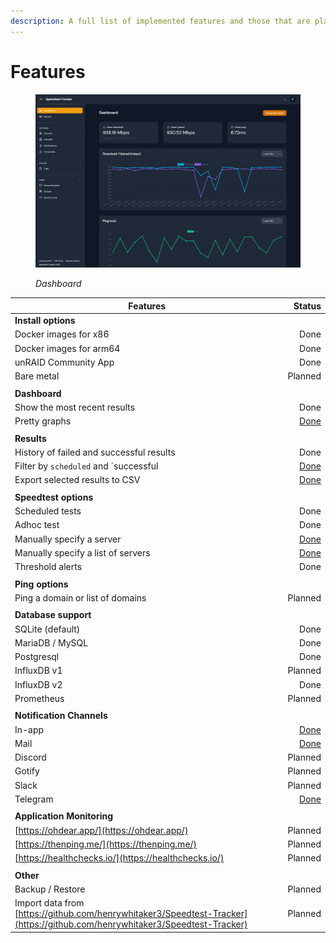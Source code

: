 ```yaml
---
description: A full list of implemented features and those that are planned.
---
```


# Features

<figure><img src="https://github.com/alexjustesen/speedtest-tracker/blob/main/.github/screenshots/dashboard_screenshot.png?raw=true" alt=""><figcaption><p><em>Dashboard</em></p></figcaption></figure>

| Features                                                                                                                        |                                                                        Status |
| ------------------------------------------------------------------------------------------------------------------------------- | ----------------------------------------------------------------------------: |
| **Install options**                                                                                                             |                                                                               |
|     Docker images for x86                                                                                                       |                                                                          Done |
|     Docker images for arm64                                                                                                     |                                                                          Done |
|     unRAID Community App                                                                                                        |                                                                          Done |
|     Bare metal                                                                                                                  |                                                                       Planned |
|                                                                                                                                 |                                                                               |
| **Dashboard**                                                                                                                   |                                                                               |
|     Show the most recent results                                                                                                |                                                                          Done |
|     Pretty graphs                                                                                                               |            [Done](https://github.com/alexjustesen/speedtest-tracker/pull/213) |
|                                                                                                                                 |                                                                               |
| **Results**                                                                                                                     |                                                                               |
|     History of failed and successful results                                                                                    |                                                                          Done |
|     Filter by `scheduled` and \`successful                                                                                      |            [Done](https://github.com/alexjustesen/speedtest-tracker/pull/318) |
|     Export selected results to CSV                                                                                              |            [Done](https://github.com/alexjustesen/speedtest-tracker/pull/370) |
|                                                                                                                                 |                                                                               |
| **Speedtest options**                                                                                                           |                                                                               |
|     Scheduled tests                                                                                                             |                                                                          Done |
|     Adhoc test                                                                                                                  |                                                                          Done |
|     Manually specify a server                                                                                                   |            [Done](https://github.com/alexjustesen/speedtest-tracker/pull/216) |
|     Manually specify a list of servers                                                                                          |            [Done](https://github.com/alexjustesen/speedtest-tracker/pull/216) |
|     Threshold alerts                                                                                                            |                                                                          Done |
|                                                                                                                                 |                                                                               |
| **Ping options**                                                                                                                |                                                                               |
|     Ping a domain or list of domains                                                                                            |                                                                       Planned |
|                                                                                                                                 |                                                                               |
| **Database support**                                                                                                            |                                                                               |
|     SQLite (default)                                                                                                            |                                                                          Done |
|     MariaDB / MySQL                                                                                                             |                                                                          Done |
|     Postgresql                                                                                                                  |                                                                          Done |
|     InfluxDB v1                                                                                                                 |                                                                       Planned |
|     InfluxDB v2                                                                                                                 |                                                                          Done |
|     Prometheus                                                                                                                  |                                                                       Planned |
|                                                                                                                                 |                                                                               |
| **Notification Channels**                                                                                                       |                                                                               |
|     In-app                                                                                                                      | [Done](https://github.com/alexjustesen/speedtest-tracker/releases/tag/v0.1.0) |
|     Mail                                                                                                                        | [Done](https://github.com/alexjustesen/speedtest-tracker/releases/tag/v0.4.0) |
|     Discord                                                                                                                     |                                                                       Planned |
|     Gotify                                                                                                                      |                                                                       Planned |
|     Slack                                                                                                                       |                                                                       Planned |
|     Telegram                                                                                                                    |            [Done](https://github.com/alexjustesen/speedtest-tracker/pull/265) |
|                                                                                                                                 |                                                                               |
| **Application Monitoring**                                                                                                      |                                                                               |
|     [https://ohdear.app/](https://ohdear.app/)                                                                                  |                                                                       Planned |
|     [https://thenping.me/](https://thenping.me/)                                                                                |                                                                       Planned |
|     [https://healthchecks.io/](https://healthchecks.io/)                                                                        |                                                                       Planned |
|                                                                                                                                 |                                                                               |
| **Other**                                                                                                                       |                                                                               |
|     Backup / Restore                                                                                                            |                                                                       Planned |
|     Import data from [https://github.com/henrywhitaker3/Speedtest-Tracker](https://github.com/henrywhitaker3/Speedtest-Tracker) |                                                                       Planned |
